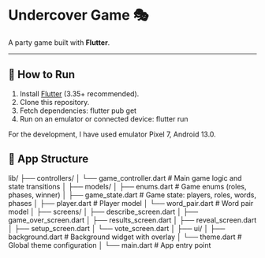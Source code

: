 # Undercover Game 🎭

A party game built with **Flutter**.

---

## 🚀 How to Run
1. Install [Flutter](https://flutter.dev/docs/get-started/install) (3.35+ recommended).  
2. Clone this repository.  
3. Fetch dependencies:
   flutter pub get
4. Run on an emulator or connected device:
    flutter run

For the development, I have used emulator Pixel 7, Android 13.0.

## 📂 App Structure
lib/
├── controllers/
│ └── game_controller.dart # Main game logic and state transitions
│
├── models/
│ ├── enums.dart # Game enums (roles, phases, winner)
│ ├── game_state.dart # Game state: players, roles, words, phases
│ ├── player.dart # Player model
│ └── word_pair.dart # Word pair model
│
├── screens/
│ ├── describe_screen.dart
│ ├── game_over_screen.dart
│ ├── results_screen.dart
│ ├── reveal_screen.dart
│ ├── setup_screen.dart
│ └── vote_screen.dart
│
├── ui/
│ ├── background.dart # Background widget with overlay
│ └── theme.dart # Global theme configuration
│
└── main.dart # App entry point
